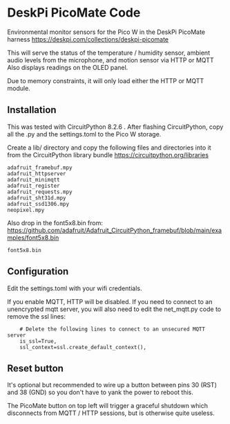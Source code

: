 # DeskPi PicoMate Code

Environmental monitor sensors for the Pico W in the DeskPi PicoMate harness
https://deskpi.com/collections/deskpi-picomate

This will serve the status of the temperature / humidity sensor, ambient audio levels from the microphone, and motion sensor via HTTP or MQTT
Also displays readings on the OLED panel.

Due to memory constraints, it will only load either the HTTP or MQTT module.

## Installation
This was tested with CircuitPython 8.2.6 .  After flashing CircuitPython, copy all the .py and the settings.toml to the Pico W storage.

Create a lib/ directory and copy the following files and directories into it from the CircuitPython library bundle
https://circuitpython.org/libraries

    adafruit_framebuf.mpy
    adafruit_httpserver
    adafruit_minimqtt
    adafruit_register
    adafruit_requests.mpy
    adafruit_sht31d.mpy
    adafruit_ssd1306.mpy
    neopixel.mpy

Also drop in the font5x8.bin from:
https://github.com/adafruit/Adafruit_CircuitPython_framebuf/blob/main/examples/font5x8.bin

    font5x8.bin

## Configuration

Edit the settings.toml with your wifi credentials.

If you enable MQTT, HTTP will be disabled.  If you need to connect to an unencrypted mqtt server, you will also need to edit the net_mqtt.py code to remove the ssl lines:

        # Delete the following lines to connect to an unsecured MQTT server
        is_ssl=True,
        ssl_context=ssl.create_default_context(),

## Reset button

It's optional but recommended to wire up a button between pins 30 (RST) and 38 (GND) so you don't have to yank the power to reboot this.

The PicoMate button on top left will trigger a graceful shutdown which disconnects from MQTT / HTTP sessions, but is otherwise quite useless.

